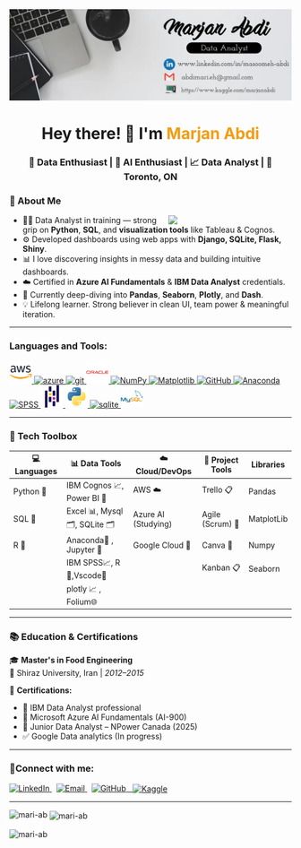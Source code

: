 <img src="https://github.com/Mari-Ab/MariAbdi/blob/main/ban.jpg?raw=true">
<h1 align="center">
  <b>Hey there! 👋 I'm <span style="color:#F39C12;">Marjan Abdi</span></b>
</h1>

<h3 align="center">
  🌟 Data Enthusiast | 🧠 AI Enthusiast | 📈 Data Analyst | 📍 Toronto, ON
</h3>


### 🌟 About Me

<img align="right" src="https://media.giphy.com/media/26tn33aiTi1jkl6H6/giphy.gif" width="220"/>

- 👩‍💻 Data Analyst in training — strong grip on **Python**, **SQL**, and **visualization tools** like Tableau & Cognos.
- ⚙️ Developed dashboards using web apps with **Django, SQLite, Flask, Shiny**.
- 📊 I love discovering insights in messy data and building intuitive dashboards.
- ☁️ Certified in **Azure AI Fundamentals** & **IBM Data Analyst** credentials.
- 🐍 Currently deep-diving into **Pandas**, **Seaborn**, **Plotly**, and **Dash**.
- 💡 Lifelong learner. Strong believer in clean UI, team power & meaningful iteration.


---
<h3 align="left">Languages and Tools:</h3>
<p align="left"> <a href="https://aws.amazon.com/big-data/datalakes-and-analytics" target="_blank" rel="noreferrer"> <img src="https://raw.githubusercontent.com/devicons/devicon/master/icons/amazonwebservices/amazonwebservices-original-wordmark.svg" alt="aws" width="40" height="40"/> </a> <a href="https://azure.microsoft.com/en-in/" target="_blank" rel="noreferrer"> <img src="https://www.vaisulweb.com/wp-content/uploads/2019/02/azure_logo_794_new.png" alt="azure" width="40" height="40"/> </a> <a href="https://git-scm.com/" target="_blank" rel="noreferrer"> <img src="https://www.vectorlogo.zone/logos/git-scm/git-scm-icon.svg" alt="git" width="40" height="40"/> </a> <a href="https://www.oracle.com/" target="_blank" rel="noreferrer"> <img src="https://raw.githubusercontent.com/devicons/devicon/master/icons/oracle/oracle-original.svg" alt="oracle" width="40" height="40"/> 
</a> <a href="https://numpy.org" target="_blank" rel="noreferrer"><img src="https://icon.icepanel.io/Technology/svg/NumPy.svg" alt="NumPy" width="40" height="40"/> </a> <a href="https://matplotlib.org/" target="_blank" rel="noreferrer"> <img src="https://upload.wikimedia.org/wikipedia/commons/thumb/8/84/Matplotlib_icon.svg/1200px-Matplotlib_icon.svg.png" style=for-the-badge&logo=Matplotlib&logoColor=black" alt="Matplotlib" width="40" height="40"/> </a> <a href="https://git-scm.com/" target="_blank" rel="noreferrer"> <img src="https://icons.iconarchive.com/icons/bokehlicia/captiva/256/web-github-icon.png" alt="GitHub" width="40" height="40"/> </a> <a href="https://git-scm.com/" target="_blank" rel="noreferrer"> <img src="https://img.icons8.com/?size=128&id=199gSvrFfCIJ&format=png" alt="Anaconda" width="40" height="40"/> </a> <a href="https://www.ibm.com/products/spss-statistics#:~:text=Acquire%20more%20customer%20easier%20and,at%20IBM%20SPSS%20Statistics%20v31" target="_blank" rel="noreferrer"> <img src="https://icon.icepanel.io/Technology/svg/IBM-SPSS-Statistics.svg" alt="SPSS" width="40" height="40"/> </a> <a href="https://pandas.pydata.org/" target="_blank" rel="noreferrer"> <img src="https://raw.githubusercontent.com/devicons/devicon/2ae2a900d2f041da66e950e4d48052658d850630/icons/pandas/pandas-original.svg" alt="pandas" width="40" height="40"/> </a> <a href="https://www.python.org" target="_blank" rel="noreferrer"> <img src="https://raw.githubusercontent.com/devicons/devicon/master/icons/python/python-original.svg" alt="python" width="40" height="40"/> </a> <a href="https://www.sqlite.org/" target="_blank" rel="noreferrer"> <img src="https://www.vectorlogo.zone/logos/sqlite/sqlite-icon.svg" alt="sqlite" width="40" height="40"/> </a> <a href="https://www.mysql.com/" target="_blank" rel="noreferrer"> <img src="https://raw.githubusercontent.com/devicons/devicon/master/icons/mysql/mysql-original-wordmark.svg" alt="mysql" width="40" height="40"/> </a> </p>

---
### 🧰 Tech Toolbox

| 💻 **Languages**  | 📊 **Data Tools** | ☁️ **Cloud/DevOps**   | 🧩 **Project Tools**         | **Libraries**    |
|--------------------|-------------------|-----------------------|-------------------------------|------------------|
| Python 🐍         | IBM Cognos 📈, Power BI 🎨  | AWS ☁️                 | Trello 📋           |  Pandas          |
| SQL 🧪            |  Excel 📊, Mysql 🗂, SQLite 🗂 | Azure AI (Studying)          | Agile (Scrum) 📘    |  MatplotLib         |
| R 🎨              | Anaconda🧠 , Jupyter 📓     |  Google Cloud  🚀       | Canva 🎨             |  Numpy           |
|                    | IBM SPSS📈,  R 🎨,Vscode🔧 |                         | Kanban 📋            |   Seaborn              |
|                   |  plotly 📈 , Folium🌐   |                        |                       |                   |
---
### 📚 Education & Certifications

🎓 **Master's in Food Engineering**  
🏫 Shiraz University, Iran | *2012–2015*

📜 **Certifications:**

- 🧠 IBM Data Analyst professional
- 🤖 Microsoft Azure AI Fundamentals (AI-900)
- 🎯 Junior Data Analyst – NPower Canada (2025)
- ✅ Google Data analytics (In progress)

---

### 
<h3 align="left"> 🤝Connect with me:</h3>

<p align="left">
  <a href="https://linkedin.com/in/masoomeh-abdi")>
    <img src="https://img.shields.io/badge/LinkedIn-blue?style=for-the-badge&logo=linkedin&logoColor=white" alt="LinkedIn"/>
  </a>
  &nbsp;
  <a href="mailto:"abdimari.eh@gmail.com">
    <img src="https://img.shields.io/badge/Gmail-red?style=for-the-badge&logo=gmail&logoColor=white" alt="Email"/>
  </a>
  &nbsp;
  <a href="https://github.com/">
    <img src="https://img.shields.io/badge/GitHub-black?style=for-the-badge&logo=github&logoColor=white" alt="GitHub"/>
  &nbsp;
  <a href="https://kaggle.com/marjanabdi">
    <img align="center" src="https://img.shields.io/badge/Kaggle-20BEFF?style=for-the-badge&logo=Kaggle&logoColor=white" alt="Kaggle" />
  </a>
</p>

------------------------------------------------------------------------------------------------------------------------------------------------------------------ 
    
<p><img align="left" src="https://github-readme-stats.vercel.app/api/top-langs?username=mari-ab&show_icons=true&locale=en&layout=compact" alt="mari-ab" /></p>

<p>&nbsp;<img align="center" src="https://github-readme-stats.vercel.app/api?username=mari-ab&show_icons=true&locale=en" alt="mari-ab" /></p>

<p><img align="center" src="https://github-readme-streak-stats.herokuapp.com/?user=mari-ab&" alt="mari-ab" /></p>




